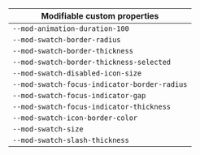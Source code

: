 | Modifiable custom properties |
| --- |
| `--mod-animation-duration-100` |
| `--mod-swatch-border-radius` |
| `--mod-swatch-border-thickness` |
| `--mod-swatch-border-thickness-selected` |
| `--mod-swatch-disabled-icon-size` |
| `--mod-swatch-focus-indicator-border-radius` |
| `--mod-swatch-focus-indicator-gap` |
| `--mod-swatch-focus-indicator-thickness` |
| `--mod-swatch-icon-border-color` |
| `--mod-swatch-size` |
| `--mod-swatch-slash-thickness` |